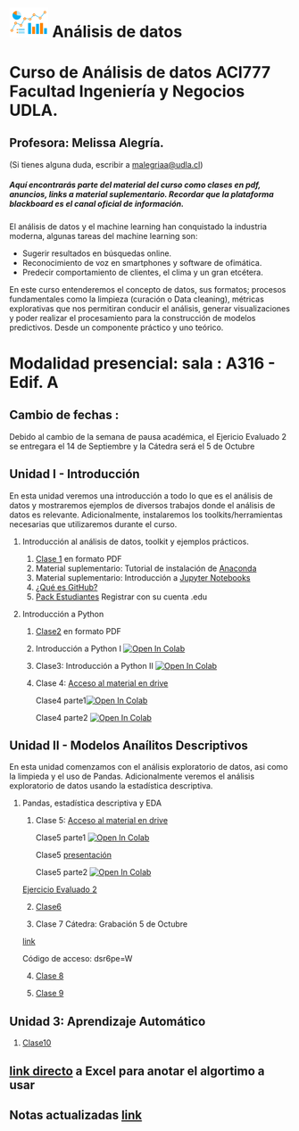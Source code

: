  # <img aling src="https://github.com/malegria01/AnalisisDatos_ACI777_2022/blob/main/Notebooks/data_analysis.png" alt="drawing" width="70"> Análisis de datos 
 



# Curso de Análisis de datos ACI777 Facultad Ingeniería y Negocios UDLA.

## Profesora: Melissa Alegría. 
(Si tienes alguna duda, escribir a malegriaa@udla.cl)
 
##### Aquí encontrarás parte del material del curso como clases en pdf, anuncios, links a material suplementario. Recordar que la plataforma blackboard es el canal oficial de información.

El análisis de datos y el machine learning han conquistado la industria moderna, algunas tareas del machine learning son:

- Sugerir resultados en búsquedas online.
- Reconocimiento de voz en smartphones y software de ofimática.
- Predecir comportamiento de clientes, el clima y un gran etcétera.

En este curso entenderemos el concepto de datos, sus formatos; procesos fundamentales como la limpieza 
(curación o Data cleaning), métricas explorativas que nos permitiran conducir el análisis, generar visualizaciones 
y poder realizar el procesamiento para la construcción de modelos predictivos. Desde un componente práctico y uno teórico.



# Modalidad presencial: sala : A316 - Edif. A 


## Cambio de fechas :

Debido al cambio de la semana de pausa académica, el Ejericio Evaluado 2 se entregara el 14 de Septiembre y la Cátedra será  el 5 de Octubre


## Unidad I - Introducción
En esta unidad veremos una introducción a todo lo que es el análisis de datos y mostraremos ejemplos de diversos trabajos donde el análisis de datos es relevante. Adicionalmente, instalaremos los toolkits/herramientas necesarias que utilizaremos durante el curso.

 
1. Introducción al análisis de datos, toolkit y ejemplos prácticos.

   1. [Clase 1](https://github.com/malegria01/AnalisisDatos_ACI777_2022/blob/main/PDF/Clase1.pdf) en formato PDF
   2. Material suplementario: Tutorial de instalación de [Anaconda](https://github.com/dtravisany/ACI777/blob/main/00_instalar_anaconda/README.md)
   3. Material suplementario: Introducción a [Jupyter Notebooks](https://github.com/dtravisany/ACI777/blob/main/01_Jupyter_notebooks/README.md)
   4. [¿Qué es GitHub?](https://github.com/dtravisany/ACI777/blob/main/03_Practico_github/README.md)
   5. [Pack Estudiantes](https://education.github.com/pack)  Registrar con su cuenta .edu
   

2. Introducción a Python

   1. [Clase2](https://github.com/malegria01/AnalisisDatos_ACI777_2022/blob/main/PDF/Clase2.pdf) en formato PDF
   
   2. Introducción a Python I [![Open In Colab](https://colab.research.google.com/assets/colab-badge.svg)](https://colab.research.google.com/github/malegria01/AnalisisDatos_ACI777_2022/blob/main/Clase2_IntroduccionPython1.ipynb)
   
   3. Clase3: Introducción a Python II  [![Open In Colab](https://colab.research.google.com/assets/colab-badge.svg)](https://colab.research.google.com/github/malegria01/AnalisisDatos_ACI777_2022/blob/main/Notebooks/Clase3_RepasoPython2_parte1.ipynb)
   
   
   4. Clase 4: [Acceso al material en drive](https://drive.google.com/drive/folders/1JcyMeaG7JS5DYs5DaHyEnXG6ymTIO15N?usp=sharing)
      
      Clase4 parte1[![Open In Colab](https://colab.research.google.com/assets/colab-badge.svg)](https://colab.research.google.com/drive/13oPwtEzKMo3pHeyqC-WhvuB-dOHEGRy2)
      
      Clase4 parte2 [![Open In Colab](https://colab.research.google.com/assets/colab-badge.svg)](https://colab.research.google.com/drive/1V3ZdPxIcMQ5y5eEiqmylZuvoqedvAWnp)
      


## Unidad II - Modelos Anaílitos Descriptivos
En esta unidad comenzamos con el análisis exploratorio de datos, asi como la limpieda y el uso de Pandas. Adicionalmente veremos el análisis exploratorio de datos usando la estadística descriptiva.


1. Pandas, estadística descriptiva y EDA

   1. Clase 5: [Acceso al material en drive](https://drive.google.com/drive/folders/1TVpLkU9iru8ZBxFodvL_15AuElYbZDu_?usp=sharing)
    
      Clase5 parte1 [![Open In Colab](https://colab.research.google.com/assets/colab-badge.svg)](https://colab.research.google.com/drive/1QNptbtDAXEVp4QN56S_KAVFHMy1NtkLq)
      
      Clase5 [presentación](https://docs.google.com/presentation/d/1x4ntP_SBKWk7xsBALabdwAArwsB1gBaF/edit?usp=sharing&ouid=108809600204994716242&rtpof=true&sd=true)
     
      Clase5 parte2 [![Open In Colab](https://colab.research.google.com/assets/colab-badge.svg)](https://colab.research.google.com/drive/12Q0uTC6x8MVYKLF0cp_TzqMR--4wOUDN)
     
     [Ejercicio Evaluado 2](https://drive.google.com/drive/folders/16oqEKC5YizO13XUa01Kte-hRSjkVzDze?usp=sharing)
     
    2. [Clase6](https://drive.google.com/drive/folders/1Nekw-3RzI3OVSB_RpS0QRDssWubEnalc?usp=sharing)
     
     
    3. Clase 7 Cátedra: Grabación 5 de Octubre
     
     [link](https://udla.zoom.us/rec/share/7m00l53lZJDXc7u-kxutXPx7kSNerBN3tkbgNbibuRBoeGF04PIKCXWf4nVqcNZj.3Y4eD4yBu2aP1I8c?startTime=1664990194000)

    Código de acceso: dsr6pe=W


    4. [Clase 8](https://drive.google.com/drive/folders/1_tT3KR_iJiTcdEgd6HgMTFcsDv84QgdA?usp=sharing)
    
    5. [Clase 9](https://drive.google.com/drive/folders/1VP5pp9fQ3cBlNtbtn5kbslK6hfQzaM9r?usp=sharing)
    
## Unidad 3: Aprendizaje Automático

   1. [Clase10](https://drive.google.com/drive/folders/1e4_hwWl9BcOaQp2kCHbseTjtsW-9LzDt?usp=sharing)

## [link directo](https://docs.google.com/spreadsheets/d/1KwUO1jLs4gcEbLDSq5MXtaP63cdgHMqk0PnLv2rAUPA/edit?usp=sharing) a Excel para anotar el algortimo a usar


## Notas actualizadas [link](https://docs.google.com/spreadsheets/d/14wB2Se_qhJ-g5b0V1yI_50C7YxN3Fp4G/edit?usp=sharing&ouid=108809600204994716242&rtpof=true&sd=true)
